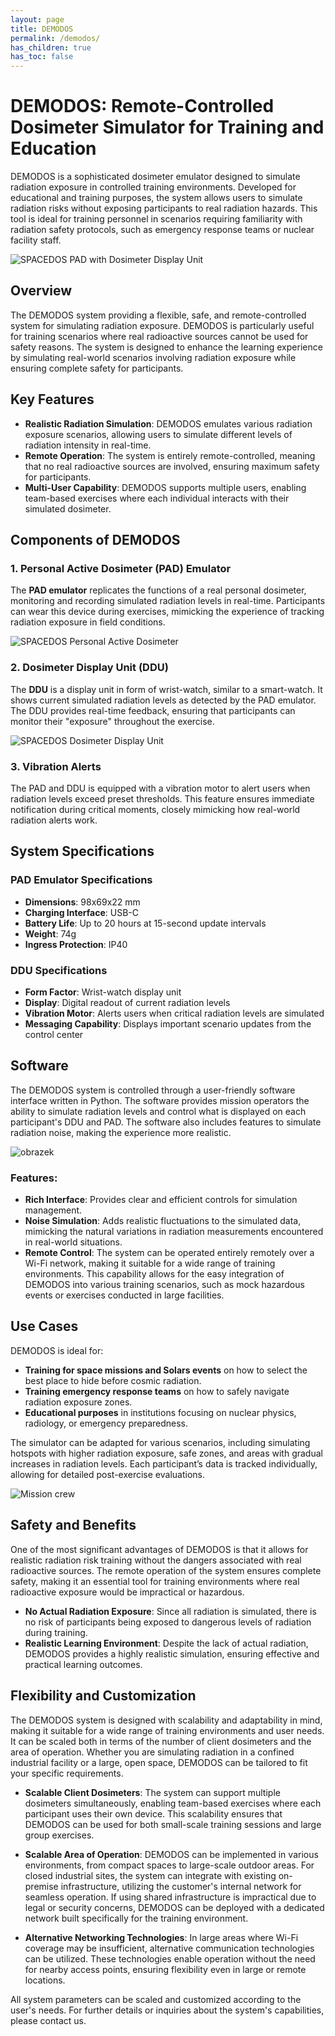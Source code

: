 ```yaml
---
layout: page
title: DEMODOS
permalink: /demodos/
has_children: true
has_toc: false
---
```


# DEMODOS: Remote-Controlled Dosimeter Simulator for Training and Education

DEMODOS is a sophisticated dosimeter emulator designed to simulate radiation exposure in controlled training environments. Developed for educational and training purposes, the system allows users to simulate radiation risks without exposing participants to real radiation hazards. This tool is ideal for training personnel in scenarios requiring familiarity with radiation safety protocols, such as emergency response teams or nuclear facility staff.


![SPACEDOS PAD with Dosimeter Display Unit](https://github.com/user-attachments/assets/acbfe5dc-d8ca-4c22-b7dc-aa1cb41bda3a)

## Overview

The DEMODOS system providing a flexible, safe, and remote-controlled system for simulating radiation exposure. DEMODOS is particularly useful for training scenarios where real radioactive sources cannot be used for safety reasons. The system is designed to enhance the learning experience by simulating real-world scenarios involving radiation exposure while ensuring complete safety for participants.

## Key Features

- **Realistic Radiation Simulation**: DEMODOS emulates various radiation exposure scenarios, allowing users to simulate different levels of radiation intensity in real-time.
- **Remote Operation**: The system is entirely remote-controlled, meaning that no real radioactive sources are involved, ensuring maximum safety for participants.
- **Multi-User Capability**: DEMODOS supports multiple users, enabling team-based exercises where each individual interacts with their simulated dosimeter.

## Components of DEMODOS

### 1. Personal Active Dosimeter (PAD) Emulator
The **PAD emulator** replicates the functions of a real personal dosimeter, monitoring and recording simulated radiation levels in real-time. Participants can wear this device during exercises, mimicking the experience of tracking radiation exposure in field conditions.

![SPACEDOS Personal Active Dosimeter](https://github.com/user-attachments/assets/1ad55b66-e335-4a74-a256-f7421073e868)

### 2. Dosimeter Display Unit (DDU)
The **DDU** is a display unit in form of wrist-watch, similar to a smart-watch. It shows current simulated radiation levels as detected by the PAD emulator. The DDU provides real-time feedback, ensuring that participants can monitor their "exposure" throughout the exercise.

![SPACEDOS Dosimeter Display Unit](https://github.com/user-attachments/assets/b3888b79-f818-4eb6-a282-9b013ce5907d)

### 3. Vibration Alerts
The PAD and DDU is equipped with a vibration motor to alert users when radiation levels exceed preset thresholds. This feature ensures immediate notification during critical moments, closely mimicking how real-world radiation alerts work.

## System Specifications

### PAD Emulator Specifications
- **Dimensions**: 98x69x22 mm 
- **Charging Interface**: USB-C
- **Battery Life**: Up to 20 hours at 15-second update intervals
- **Weight**: 74g
- **Ingress Protection**: IP40

### DDU Specifications
- **Form Factor**: Wrist-watch display unit
- **Display**: Digital readout of current radiation levels
- **Vibration Motor**: Alerts users when critical radiation levels are simulated
- **Messaging Capability**: Displays important scenario updates from the control center

## Software

The DEMODOS system is controlled through a user-friendly software interface written in Python. The software provides mission operators the ability to simulate radiation levels and control what is displayed on each participant's DDU and PAD. The software also includes features to simulate radiation noise, making the experience more realistic.

![obrazek](https://github.com/user-attachments/assets/b746ed27-2748-4429-8d20-bde783a12b54)

### Features:
- **Rich Interface**: Provides clear and efficient controls for simulation management.
- **Noise Simulation**: Adds realistic fluctuations to the simulated data, mimicking the natural variations in radiation measurements encountered in real-world situations.
- **Remote Control**: The system can be operated entirely remotely over a Wi-Fi network, making it suitable for a wide range of training environments. This capability allows for the easy integration of DEMODOS into various training scenarios, such as mock hazardous events or exercises conducted in large facilities.

## Use Cases

DEMODOS is ideal for:
- **Training for space missions and Solars events** on how to select the best place to hide before cosmic radiation.
- **Training emergency response teams** on how to safely navigate radiation exposure zones.
- **Educational purposes** in institutions focusing on nuclear physics, radiology, or emergency preparedness.
  
The simulator can be adapted for various scenarios, including simulating hotspots with higher radiation exposure, safe zones, and areas with gradual increases in radiation levels. Each participant’s data is tracked individually, allowing for detailed post-exercise evaluations.


![Mission crew](https://github.com/user-attachments/assets/577bf104-f723-4bd3-977e-e23b2fbb7165)

## Safety and Benefits

One of the most significant advantages of DEMODOS is that it allows for realistic radiation risk training without the dangers associated with real radioactive sources. The remote operation of the system ensures complete safety, making it an essential tool for training environments where real radioactive exposure would be impractical or hazardous.

- **No Actual Radiation Exposure**: Since all radiation is simulated, there is no risk of participants being exposed to dangerous levels of radiation during training.
- **Realistic Learning Environment**: Despite the lack of actual radiation, DEMODOS provides a highly realistic simulation, ensuring effective and practical learning outcomes.


## Flexibility and Customization

The DEMODOS system is designed with scalability and adaptability in mind, making it suitable for a wide range of training environments and user needs. It can be scaled both in terms of the number of client dosimeters and the area of operation. Whether you are simulating radiation in a confined industrial facility or a large, open space, DEMODOS can be tailored to fit your specific requirements.

- **Scalable Client Dosimeters**: The system can support multiple dosimeters simultaneously, enabling team-based exercises where each participant uses their own device. This scalability ensures that DEMODOS can be used for both small-scale training sessions and large group exercises.
  
- **Scalable Area of Operation**: DEMODOS can be implemented in various environments, from compact spaces to large-scale outdoor areas. For closed industrial sites, the system can integrate with existing on-premise infrastructure, utilizing the customer's internal network for seamless operation. If using shared infrastructure is impractical due to legal or security concerns, DEMODOS can be deployed with a dedicated network built specifically for the training environment.

- **Alternative Networking Technologies**: In large areas where Wi-Fi coverage may be insufficient, alternative communication technologies can be utilized. These technologies enable operation without the need for nearby access points, ensuring flexibility even in large or remote locations.

All system parameters can be scaled and customized according to the user's needs. For further details or inquiries about the system's capabilities, please contact us.
